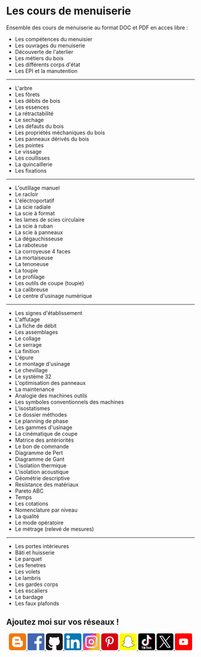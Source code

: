 # Les cours de menuiserie

Ensemble des cours de menuiserie au format DOC et PDF en acces libre :

- Les compétences du menuisier
- Les ouvrages du menuiserie
- Découverte de l'aterlier
- Les métiers du bois
- Les différents corps d'état
- Les EPI et la manutention

---

- L'arbre
- Les fôrets
- Les débits de bois
- Les essences
- La rétractabilité
- Le sechage
- Les défauts du bois
- Les propriétés méchaniques du bois
- Les panneaux dérivés du bois
- Les pointes
- Le vissage
- Les coullisses
- La quincaillerie
- Les fixations

---

- L'outillage manuel
- Le racloir
- L'éléctroportatif
- La scie radiale
- La scie à format
- les lames de scies circulaire
- La scie à ruban
- La scie à panneaux
- La dégauchisseuse
- La raboteuse
- La corroyeuse 4 faces
- La mortaiseuse
- La tenoneuse
- La toupie
- Le profilage
- Les outils de coupe (toupie)
- La calibreuse
- Le centre d'usinage numérique

---

- Les signes d'établissement
- L'affutage
- La fiche de débit
- Les assemblages
- Le collage
- Le serrage
- La finition
- L'épure
- Le montage d'usinage
- Le chevillage
- Le système 32
- L'optimisation des panneaux
- La maintenance
- Analogie des machines outils
- Les symboles conventionnels des machines
- L'isostatismes
- Le dossier méthodes
- Le planning de phase
- Les gammes d'usinage
- La cinématique de coupe
- Matrice des antériorités
- Le bon de commande
- Diagramme de Pert
- Diagramme de Gant
- L'isolation thermique
- L'isolation acoustique
- Géométrie descriptive
- Resistance des matériaux
- Pareto ABC
- Temps
- Les cotations
- Nomenclature par niveau
- La qualité
- Le mode opératoire
- Le métrage (relevé de mesures)

---

- Les portes intérieures
- Bâti et huisserie
- Le parquet
- Les fenetres
- Les volets
- Le lambris
- Les gardes corps
- Les escaliers
- Le bardage
- Les faux plafonds

## Ajoutez moi sur vos réseaux !

<p align="center">

<a href="https://kduchevreuil.blogspot.com/" target="_blank">
<img 
class="IMGlink"
src="./icones RS/blogger.png"
width= 9%/>
</a>

<a href="https://www.facebook.com/kduchevreuil/" target="_blank">
<img 
class="IMGlink"
src="./icones RS/facebook.png"
width= 9%/>
</a>
<a href="https://github.com/kduchevreuil" target="_blank">
<img 
class="IMGlink"
src="./icones RS/github.png"
width= 9%/>
</a>
<a href="https://www.linkedin.com/in/kevin-du-chevreuil-b7390529a/" target="_blank">
<img 
class="IMGlink"
src="./icones RS/linkedin.png"
width= 9%/>
</a>
<a href="https://www.instagram.com/kduchevreuil/" target="_blank">
<img 
class="IMGlink"
src="./icones RS/instagram.png"
width= 9%/>
</a>
<a href="https://www.pinterest.fr/kduchevreuil" target="_blank">
<img 
class="IMGlink"
src="./icones RS/pinterest.png"
width= 9%/>
</a>
<a href="https://www.snapchat.com/add/kduchevreuil" target="_blank">
<img 
class="IMGlink"
src="./icones RS/snapchat.png"
width= 9%/>
</a>
<a href="https://www.tiktok.com/@kduchevreuil" target="_blank">
<img 
class="IMGlink"
src="./icones RS/tiktok.png"
width= 9%/>
</a>
<a href="https://twitter.com/kduchevreuil" target="_blank">
<img 
class="IMGlink"
src="./icones RS/twitter.png"
width= 9%/>
</a>
<a href="https://www.youtube.com/channel/UCbR7KQ-UTx8dznOkuC5TVfQ" target="_blank">
<img 
class="IMGlink"
src="./icones RS/youtube.png"
width= 9%/>
</a>
</p>
